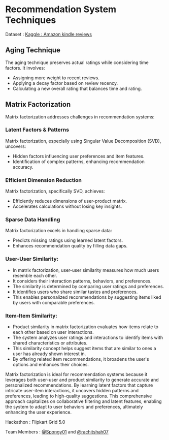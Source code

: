 # Recommendation System Techniques

Dataset : [Kaggle : Amazon kindle reviews](https://www.kaggle.com/datasets/bharadwaj6/kindle-reviews)

## Aging Technique

The aging technique preserves actual ratings while considering time factors. It involves:

- Assigning more weight to recent reviews.
- Applying a decay factor based on review recency.
- Calculating a new overall rating that balances time and rating.

## Matrix Factorization

Matrix factorization addresses challenges in recommendation systems:

### Latent Factors & Patterns

Matrix factorization, especially using Singular Value Decomposition (SVD), uncovers:

- Hidden factors influencing user preferences and item features.
- Identification of complex patterns, enhancing recommendation accuracy.

### Efficient Dimension Reduction

Matrix factorization, specifically SVD, achieves:

- Efficiently reduces dimensions of user-product matrix.
- Accelerates calculations without losing key insights.

### Sparse Data Handling

Matrix factorization excels in handling sparse data:

- Predicts missing ratings using learned latent factors.
- Enhances recommendation quality by filling data gaps.


### User-User Similarity:
  - In matrix factorization, user-user similarity measures how much users resemble each other.
  - It considers their interaction patterns, behaviors, and preferences.
  - The similarity is determined by comparing user ratings and preferences.
  - It identifies users who share similar tastes and preferences.
  - This enables personalized recommendations by suggesting items liked by users with comparable preferences.


### Item-Item Similarity:

- Product similarity in matrix factorization evaluates how items relate to each other based on user interactions.
- The system analyzes user ratings and interactions to identify items with shared characteristics or attributes.
- This similarity concept helps suggest items that are similar to ones a user has already shown interest in.
- By offering related item recommendations, it broadens the user's options and enhances their choices.




Matrix factorization is ideal for recommendation systems because it leverages both user-user and product similarity to generate accurate and personalized recommendations. By learning latent factors that capture intricate user-item interactions, it uncovers hidden patterns and preferences, leading to high-quality suggestions. This comprehensive approach capitalizes on collaborative filtering and latent features, enabling the system to adapt to user behaviors and preferences, ultimately enhancing the user experience.


Hackathon : Flipkart Grid 5.0

Team Members : [@Spongy01](https://github.com/Spongy01) and [@rachitshah07](https://github.com/rachitshah07)
